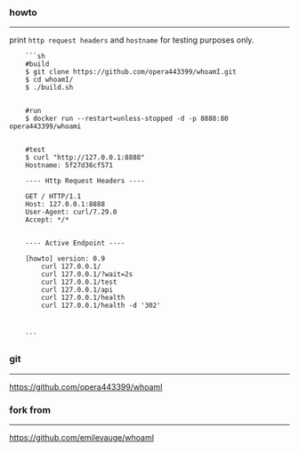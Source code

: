 ### howto
---------
print `http request headers` and `hostname` for testing purposes only.

        ```sh
        #build
        $ git clone https://github.com/opera443399/whoamI.git
        $ cd whoamI/
        $ ./build.sh


        #run
        $ docker run --restart=unless-stopped -d -p 8888:80 opera443399/whoami


        #test
        $ curl "http://127.0.0.1:8888"
        Hostname: 5f27d36cf571

        ---- Http Request Headers ----

        GET / HTTP/1.1
        Host: 127.0.0.1:8888
        User-Agent: curl/7.29.0
        Accept: */*


        ---- Active Endpoint ----

        [howto] version: 0.9 
            curl 127.0.0.1/ 
            curl 127.0.0.1/?wait=2s 
            curl 127.0.0.1/test 
            curl 127.0.0.1/api 
            curl 127.0.0.1/health 
            curl 127.0.0.1/health -d '302'
         


        ```



### git
-------
https://github.com/opera443399/whoamI


### fork from
-------------
https://github.com/emilevauge/whoamI